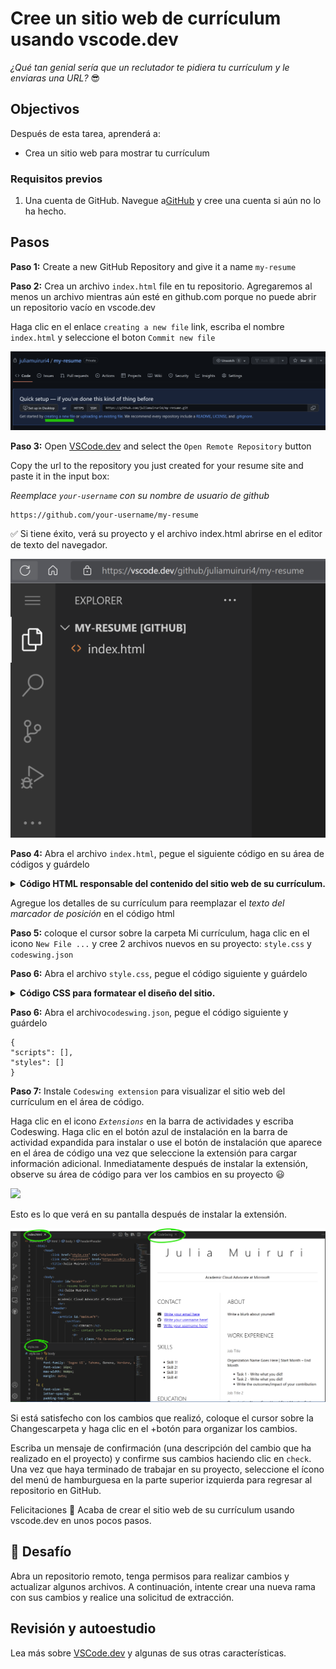 # Cree un sitio web de currículum usando vscode.dev

_¿Qué tan genial sería que un reclutador te pidiera tu currículum y le enviaras una URL?_ 😎

<!----
TODO: add an optional image
![Using a code editor](../../sketchnotes/webdev101-vscode-dev.png)
> Sketchnote by [Author name](https://example.com)
---->

<!---
## Pre-Lecture Quiz
[Pre-lecture quiz](https://ashy-river-0debb7803.1.azurestaticapps.net/quiz/3)
---->

## Objectivos

Después de esta tarea, aprenderá a:

- Crea un sitio web para mostrar tu currículum

### Requisitos previos

1. Una cuenta de GitHub. Navegue a[GitHub](https://github.com/) y cree una cuenta si aún no lo ha hecho.

## Pasos

**Paso 1:** Create a new GitHub Repository and give it a name `my-resume`


**Paso 2:** Crea un archivo `index.html` file en tu repositorio. Agregaremos al menos un archivo mientras aún esté en github.com porque no puede abrir un repositorio vacío en vscode.dev

Haga clic en el enlace `creating a new file` link, escriba el nombre `index.html` y seleccione el boton `Commit new file` 

![Alt text](./img/NewFileGH.png)


**Paso 3:** Open [VSCode.dev](https://vscode.dev) and select the `Open Remote Repository` button

Copy the url to the repository you just created for your resume site and paste it in the input box:

_Reemplace `your-username` con su nombre de usuario de github_

```
https://github.com/your-username/my-resume
```

✅ Si tiene éxito, verá su proyecto y el archivo index.html abrirse en el editor de texto del navegador.

![Alt text](./img/ProjectVSCode.png)


**Paso 4:** Abra el archivo `index.html`, pegue el siguiente código en su área de códigos y guárdelo

<details>
    <summary><b>Código HTML responsable del contenido del sitio web de su currículum.</b></summary>
    
        <html>

            <head>
                <link href="style.css" rel="stylesheet">
                <link rel="stylesheet" href="https://cdnjs.cloudflare.com/ajax/libs/font-awesome/5.15.4/css/all.min.css">
                <title>Your Name Goes Here!</title>
            </head>
            <body>
                <header id="header">
                    <!-- resume header with your name and title -->
                    <h1>Your Name Goes Here!</h1>
                    <hr>
                    Your Role!
                    <hr>
                </header>
                <main>
                    <article id="mainLeft">
                        <section>
                            <h2>CONTACT</h2>
                            <!-- contact info including social media -->
                            <p>
                                <i class="fa fa-envelope" aria-hidden="true"></i>
                                <a href="mailto:username@domain.top-level domain">Write your email here</a>
                            </p>
                            <p>
                                <i class="fab fa-github" aria-hidden="true"></i>
                                <a href="github.com/yourGitHubUsername">Write your username here!</a>
                            </p>
                            <p>
                                <i class="fab fa-linkedin" aria-hidden="true"></i>
                                <a href="linkedin.com/yourLinkedInUsername">Write your username here!</a>
                            </p>
                        </section>
                        <section>
                            <h2>SKILLS</h2>
                            <!-- your skills -->
                            <ul>
                                <li>Skill 1!</li>
                                <li>Skill 2!</li>
                                <li>Skill 3!</li>
                                <li>Skill 4!</li>
                            </ul>
                        </section>
                        <section>
                            <h2>EDUCATION</h2>
                            <!-- your education -->
                            <h3>Write your course here!</h3>
                            <p>
                                Write your institution here!
                            </p>
                            <p>
                                Start - End Date
                            </p>
                        </section>            
                    </article>
                    <article id="mainRight">
                        <section>
                            <h2>ABOUT</h2>
                            <!-- about you -->
                            <p>Write a blurb about yourself!</p>
                        </section>
                        <section>
                            <h2>WORK EXPERIENCE</h2>
                            <!-- your work experience -->
                            <h3>Job Title</h3>
                            <p>
                                Organization Name Goes Here | Start Month – End Month
                            </p>
                            <ul>
                                    <li>Task 1 - Write what you did!</li>
                                    <li>Task 2 - Write what you did!</li>
                                    <li>Write the outcomes/impact of your contribution</li>
                                    
                            </ul>
                            <h3>Job Title 2</h3>
                            <p>
                                Organization Name Goes Here | Start Month – End Month
                            </p>
                            <ul>
                                    <li>Task 1 - Write what you did!</li>
                                    <li>Task 2 - Write what you did!</li>
                                    <li>Write the outcomes/impact of your contribution</li>
                                    
                            </ul>
                        </section>
                    </article>
                </main>
            </body>
        </html>
</details>

Agregue los detalles de su currículum para reemplazar el _texto del marcador de posición_ en el código html

**Paso 5:** coloque el cursor sobre la carpeta Mi currículum, haga clic en el icono `New File ...` y cree 2 archivos nuevos en su proyecto: `style.css` y `codeswing.json`

**Paso 6:** Abra el archivo `style.css`, pegue el código siguiente y guárdelo

 <details>
        <summary><b>Código CSS para formatear el diseño del sitio.</b></summary>
            
            body {
                font-family: 'Segoe UI', Tahoma, Geneva, Verdana, sans-serif;
                font-size: 16px;
                max-width: 960px;
                margin: auto;
            }
            h1 {
                font-size: 3em;
                letter-spacing: .6em;
                padding-top: 1em;
                padding-bottom: 1em;
            }

            h2 {
                font-size: 1.5em;
                padding-bottom: 1em;
            }

            h3 {
                font-size: 1em;
                padding-bottom: 1em;
            }
            main { 
                display: grid;
                grid-template-columns: 40% 60%;
                margin-top: 3em;
            }
            header {
                text-align: center;
                margin: auto 2em;
            }

            section {
                margin: auto 1em 4em 2em;
            }

            i {
                margin-right: .5em;
            }

            p {
                margin: .2em auto
            }

            hr {
                border: none;
                background-color: lightgray;
                height: 1px;
            }

            h1, h2, h3 {
                font-weight: 100;
                margin-bottom: 0;
            }
            #mainLeft {
                border-right: 1px solid lightgray;
            }
            
</details>

**Paso 6:** Abra el archivo`codeswing.json`, pegue el código siguiente y guárdelo

    {
    "scripts": [],
    "styles": []
    }


**Paso 7:** Instale `Codeswing extension` para visualizar el sitio web del currículum en el área de código. 

Haga clic en el icono _`Extensions`_ en la barra de actividades y escriba Codeswing. Haga clic en el botón azul de instalación en la barra de actividad expandida para instalar o use el botón de instalación que aparece en el área de código una vez que seleccione la extensión para cargar información adicional. Inmediatamente después de instalar la extensión, observe su área de código para ver los cambios en su proyecto 😃

<img src="https://github.com/microsoft/Web-Dev-For-Beginners/blob/main/8-code-editor/images/install-extension.gif">

Esto es lo que verá en su pantalla después de instalar la extensión.

![Alt text](./img/CodeswingExtension.png)

Si está satisfecho con los cambios que realizó, coloque el cursor sobre la Changescarpeta y haga clic en el +botón para organizar los cambios.

Escriba un mensaje de confirmación (una descripción del cambio que ha realizado en el proyecto) y confirme sus cambios haciendo clic en `check`. Una vez que haya terminado de trabajar en su proyecto, seleccione el ícono del menú de hamburguesa en la parte superior izquierda para regresar al repositorio en GitHub.

Felicitaciones 🎉 Acaba de crear el sitio web de su currículum usando vscode.dev en unos pocos pasos.

## 🚀 Desafío

Abra un repositorio remoto, tenga permisos para realizar cambios y actualizar algunos archivos. A continuación, intente crear una nueva rama con sus cambios y realice una solicitud de extracción.

<!----
## Post-Lecture Quiz
[Post-lecture quiz](https://ashy-river-0debb7803.1.azurestaticapps.net/quiz/4)
---->

## Revisión y autoestudio
Lea más sobre [VSCode.dev](https://code.visualstudio.com/docs/editor/vscode-web?WT.mc_id=academic-0000-alfredodeza) y algunas de sus otras características.